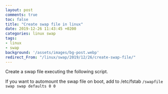 ```yaml
---
layout: post
comments: true
toc: false
title: "Create swap file in linux"
date: 2019-12-26 11:43:45 +0200
categories: linux swap
tags:
- linux
- swap
background: '/assets/images/bg-post.webp'
redirect_From: "/linux/swap/2019/12/26/create-swap-file/"
---
```


Create a swap file executing the following script.

If you want to automount the swap file on boot, add to /etc/fstab `/swapfile swap swap defaults 0 0`